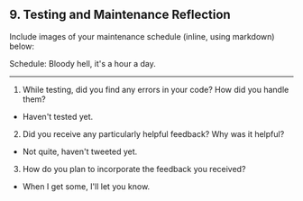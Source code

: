 ## 9. Testing and Maintenance Reflection

Include images of your maintenance schedule (inline, using markdown) below:

Schedule:
Bloody hell, it's a hour a day.
***
1. While testing, did you find any errors in your code? How did you handle them?
  * Haven't tested yet.
2. Did you receive any particularly helpful feedback? Why was it helpful?
  * Not quite, haven't tweeted yet.
3. How do you plan to incorporate the feedback you received?
  * When I get some, I'll let you know.
